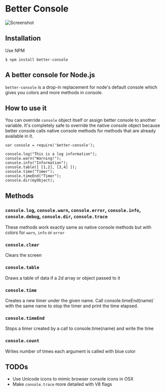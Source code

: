 # Better Console

![Screenshot](https://raw.github.com/mohsen1/better-console/master/screenshot.png)

## Installation

Use NPM

```shell
$ npm install better-console
```

## A better console for Node.js


`better-console` is a drop-in replacement for node's default console which
gives you colors and more methods in console.

## How to use it

You can override `console` object itself or assign better console to another variable. It's completely safe to override the native console object because better console calls native console methods for methods that are already available in it.

```
var console = require('better-console');

console.log("This is a log information");
console.warn("Warning!");
console.info("Information");
console.table([ [1,2], [3,4] ]);
console.time("Timer");
console.timeEnd("Timer");
console.dir(myObject);

```

## Methods

### `console.log`, `console.warn`, `console.error`, `console.info`, `console.debug`, `console.dir`, `console.trace`
These methods work exactly same as native console methods but with colors for `warn`, `info` or `error`

### `console.clear`

Clears the screen

### `console.table`

Draws a table of data if a 2d array or object passed to it

### `console.time`

Creates a new timer under the given name. Call console.timeEnd(name)`
 with the same name to stop the timer and print the time elapsed.

### `console.timeEnd`

Stops a timer created by a call to console.time(name) and write the time


### `console.count`

Writes number of times each argument is called with blue color

## TODOs

 * Use Unicode icons to mimic browser console icons in OSX
 * Make `console.trace` more detailed with V8 flags
